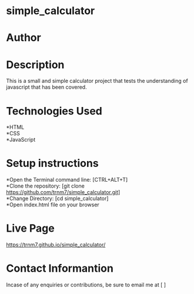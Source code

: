 # simple_calculator
# Author
# Description
This is a small and simple calculator project that tests the understanding of javascript that has been covered.
# Technologies Used
*HTML<br>
*CSS<br>
*JavaScript<br>
# Setup instructions
*Open the Terminal command line: [CTRL+ALT+T]<br>
*Clone the repository: [git clone https://github.com/trnm7/simple_calculator.git]<br>
*Change Directory: [cd simple_calculator]<br>
*Open index.html file on your browser
# Live Page
https://trnm7.github.io/simple_calculator/
# Contact Informantion
Incase of any enquiries or contributions, be sure to email me at [    ]

